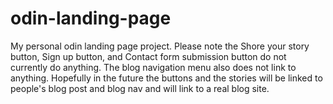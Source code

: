# odin-landing-page

My personal odin landing page project.
Please note the Shore your story button, Sign up button, and Contact form submission button do not currently do anything. The blog navigation menu also does not link to anything. Hopefully in the future the buttons and the stories will be linked to people's blog post and blog nav and will link to a real blog site.